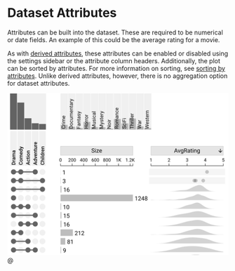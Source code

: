 # Dataset Attributes

Attributes can be built into the dataset. These are required to be numerical or date fields. An example of this could be the average rating for a movie.

As with [derived attributes](built-in#built-in--derived-attributes), these attributes can be enabled or disabled using the settings sidebar or the attribute column headers. Additionally, the plot can be sorted by attributes. For more information on sorting, see [sorting by attributes](../sorting-and-filtering#sort-by-dataset-attribute). Unlike derived attributes, however, there is no aggregation option for dataset attributes.

![Movies, sorted by AvgRating descending](../img/sorting-and-filtering/avgrating-descending.png)@
